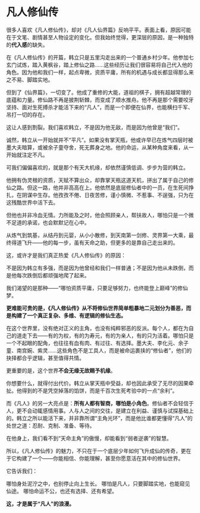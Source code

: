 # 凡人修仙传

很多人喜欢《凡人修仙传》，却对《凡人仙界篇》反响平平。表面上看，原因可能在于文笔、剧情甚至人物设定的变化。但我始终觉得，更深层的原因，是一种独特的**代入感**的缺失。

在《凡人修仙传》的开篇，韩立只是五里沟走出来的一个普通乡村少年。他参加七玄门试炼，踏入黄枫谷，踏上修仙之路……这些经历让我们很容易将自己代入他的角色。因为他和我们一样，起点卑微，资质平庸，所有的机遇与成长都显得那么来之不易、脚踏实地。

但到了《仙界篇》，一切变了。他成了重修的大能，道祖的棋子，拥有超越常理的底蕴和力量。修仙路不再是披荆斩棘，而变成了顺水推舟。他不再是那个需要咬牙坚持、面对生死搏杀才能活下来的“凡人”，而是一个即便在仙界，也能横扫千军、吊打一切的存在。

这让人感到割裂。我们喜欢韩立，不是因为他无敌，而是因为他曾是“我们”。

诚然，韩立从一开始就并不“平凡”。如果没有掌天瓶，他或许早已在炼气四层时被墨大夫暗算，或被余子童夺舍，死无葬身之地。他的命运，从某种角度来看，从一开始就注定不凡。

可我们偏偏喜欢的，就是那个有天大机缘，却依然谨慎低调、步步为营的韩立。

他拥有伪灵根的资质，天赋不算出众，却靠掌天瓶这道天机，拼出了属于自己的修仙之路。但这一路，他并非高高在上。他依然是底层修仙者中的一员，在生死间挣扎，在阴谋中生存。他孜孜不倦、日夜苦修，谨小慎微、不惹事、不逞强，只为在这残酷世界中活下去。

但他也并非冷血无情。力所能及之时，他会照顾亲人，帮扶故人，哪怕只是一个微不足道的承诺，也会默默记在心中。

从炼气到筑基，从结丹到元婴，从小小散修，到天南第一剑修、灵界第一大乘，最终得道飞升——他的每一步，虽有天命之助，但更多的是靠自己走出来的。

这，或许才是我们真正热爱《凡人修仙传》的原因：

不是因为韩立有多强，而是因为他曾经和我们一样普通；不是因为他从未跌倒，而是他每次跌倒后都顽强地爬了起来。

我们渴望的是那种——“哪怕资质平庸，只要足够努力，也终能登上巅峰”的修仙梦。



**更难能可贵的是，《凡人修仙传》从不将修仙世界简单粗暴地二元划分为善恶，而是构建了一个真正复杂、多维、有逻辑的修仙生态。**

在这个世界里，没有绝对正义的主角，也没有纯粹邪恶的反派。每个人，都在为自己的道走下去——有的为权，有的为寿元，有的为亲人，有的只为活着。哪怕只是一个不起眼的配角，也往往有血有肉、有过往、有选择。墨大夫、李化元、余子童、南宫婉、紫灵……这些角色不是工具人，而是被命运裹挟的“修仙者”，他们的抉择都合乎逻辑，甚至值得共情。

更重要的是，这个世界**不会无缘无故赐予机缘**。

你想要什么，就得付出代价。韩立从掌天瓶中受益，却也因此承受了无尽的因果牵扯。他得到的不是凭空掉落的馅饼，而是千百次生死考验中的一点“余利”。

而《凡人》的另一大亮点是：**所有人都有智商，哪怕是小角色**。修仙者不会轻信于人，更不会动辄感情用事。人与人之间的交往，是建立在利益、谨慎与试探基础上的。韩立之所以能活下来，并非靠所谓“主角光环”，而是他比谁都更懂得“凡人”的处世之道：忍耐、克制、准备、等待。

在他身上，我们看不到“天命主角”的傲慢，却能看到“弱者逆袭”的智慧。

所以，《凡人修仙传》的魅力，不只在于一个底层少年如何飞升成仙的传奇，更在于它构建了一个——你能相信、你能理解，甚至你愿意活在其中的修仙世界。

它告诉我们：

哪怕身处泥泞之中，也别停止向上生长。
 哪怕是凡人，只要脚踏实地，也能窥见仙途。
 哪怕命运不公，也还有选择、还有希望。

**这，才是属于“凡人”的浪漫。**